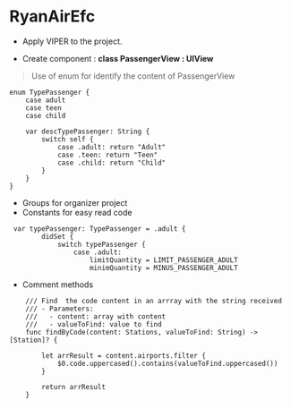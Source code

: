 # RyanAirEfc

- Apply VIPER to the project.

- Create component : **class PassengerView : UIView** 
> Use of enum for identify the content of PassengerView
 
```
enum TypePassenger {
    case adult
    case teen
    case child
    
    var descTypePassenger: String {
        switch self {
            case .adult: return "Adult"
            case .teen: return "Teen"
            case .child: return "Child"
        }
    }
}
```
  
- Groups for organizer project
- Constants for easy read code
```
 var typePassenger: TypePassenger = .adult {
        didSet {
            switch typePassenger {
                case .adult:
                    limitQuantity = LIMIT_PASSENGER_ADULT
                    minimQuantity = MINUS_PASSENGER_ADULT
```
- Comment methods
```
    /// Find  the code content in an arrray with the string received
    /// - Parameters:
    ///   - content: array with content
    ///   - valueToFind: value to find
    func findByCode(content: Stations, valueToFind: String) -> [Station]? {
        
        let arrResult = content.airports.filter {
            $0.code.uppercased().contains(valueToFind.uppercased())
        }
        
        return arrResult
    }
```



